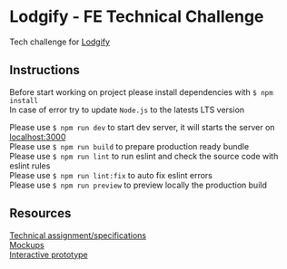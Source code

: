 # Lodgify - FE Technical Challenge

Tech challenge for [Lodgify](https://www.googleadservices.com/pagead/aclk?sa=L&ai=DChcSEwjulKyehuuKAxWZi1AGHRhSBDoYABAAGgJkZw&ae=2&aspm=1&co=1&ase=5&gclid=CjwKCAiAp4O8BhAkEiwAqv2UqDIGfcmwTEJnfOlNrYYAIxgeg-E4sWKM0fB7ow5xOyYPhlaclaJPyxoCySQQAvD_BwE&ei=SwSBZ8uUIcaAhbIPru3XkQc&ohost=www.google.com&cid=CAESV-D23E38ewL9DhT1KIP-0GXwyrT6Lxpj-VTZm5ZqOAD-I1YOmv0eqfPi61eMpnC720lm_F83jsExJ9kyMjsjBYHdA0jxHeP06jTWUs_W9alGmcHmgJgkUA&sig=AOD64_3U9TjNvJcU9MBCbObjaj4VvzDJ_A&q&sqi=2&adurl&ved=2ahUKEwiL5qaehuuKAxVGQEEAHa72NXIQ0Qx6BAgLEAE)

## Instructions

Before start working on project please install dependencies with `$ npm install`\
In case of error try to update `Node.js` to the latests LTS version

Please use `$ npm run dev` to start dev server, it will starts the server on [localhost:3000](http://localhost:3000/)\
Please use `$ npm run build` to prepare production ready bundle\
Please use `$ npm run lint` to run eslint and check the source code with eslint rules\
Please use `$ npm run lint:fix` to auto fix eslint errors\
Please use `$ npm run preview` to preview locally the production build

## Resources

[Technical assignment/specifications](https://lodgify.notion.site/Lodgify-FE-Technical-Challenge-65599fbea9d9436794e12f62d6542c3b)\
[Mockups](https://www.figma.com/file/0HPjyMf6r4ljGKGe4RgqZ3/Accordion-Challenge?type=design&node-id=80-312&mode=design&t=BcB4CjJ60KTM3CSE-0)\
[Interactive prototype](https://www.figma.com/proto/0HPjyMf6r4ljGKGe4RgqZ3/Accordion-Challenge?page-id=0:1&node-id=80:312&viewport=241,48,0.19&scaling=min-zoom)
